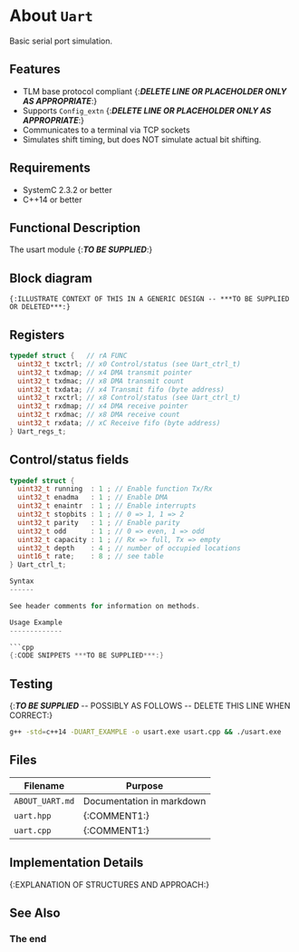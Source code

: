About `Uart`
============

Basic serial port simulation.

Features
--------
- TLM base protocol compliant {:***DELETE LINE OR PLACEHOLDER ONLY AS APPROPRIATE***:}
- Supports `Config_extn` {:***DELETE LINE OR PLACEHOLDER ONLY AS APPROPRIATE***:}
- Communicates to a terminal via TCP sockets
- Simulates shift timing, but does NOT simulate actual bit shifting.

Requirements
------------
- SystemC 2.3.2 or better
- C++14 or better

Functional Description
----------------------

The usart module {:***TO BE SUPPLIED***:}

Block diagram
-------------

```
{:ILLUSTRATE CONTEXT OF THIS IN A GENERIC DESIGN -- ***TO BE SUPPLIED OR DELETED***:}
```

Registers
---------

```c
typedef struct {   // rA FUNC
  uint32_t txctrl; // x0 Control/status (see Uart_ctrl_t) 
  uint32_t txdmap; // x4 DMA transmit pointer
  uint32_t txdmac; // x8 DMA transmit count
  uint32_t txdata; // x4 Transmit fifo (byte address)
  uint32_t rxctrl; // x8 Control/status (see Uart_ctrl_t)
  uint32_t rxdmap; // x4 DMA receive pointer
  uint32_t rxdmac; // x8 DMA receive count
  uint32_t rxdata; // xC Receive fifo (byte address)
} Uart_regs_t;
```
Control/status fields
---------------------
```c
typedef struct {
  uint32_t running  : 1 ; // Enable function Tx/Rx
  uint32_t enadma   : 1 ; // Enable DMA
  uint32_t enaintr  : 1 ; // Enable interrupts
  uint32_t stopbits : 1 ; // 0 => 1, 1 => 2
  uint32_t parity   : 1 ; // Enable parity
  uint32_t odd      : 1 ; // 0 => even, 1 => odd
  uint32_t capacity : 1 ; // Rx => full, Tx => empty
  uint32_t depth    : 4 ; // number of occupied locations
  uint16_t rate;    : 8 ; // see table
} Uart_ctrl_t;

Syntax
------

See header comments for information on methods.

Usage Example
-------------

```cpp
{:CODE SNIPPETS ***TO BE SUPPLIED***:}
```

Testing
-----

{:***TO BE SUPPLIED*** -- POSSIBLY AS FOLLOWS -- DELETE THIS LINE WHEN CORRECT:}
```sh
g++ -std=c++14 -DUART_EXAMPLE -o usart.exe usart.cpp && ./usart.exe
```

Files
-----

  Filename         | Purpose                  
  ---------------- | -------------------------
  `ABOUT_UART.md`  | Documentation in markdown
  `uart.hpp`       | {:COMMENT1:}             
  `uart.cpp`       | {:COMMENT1:}             

Implementation Details
----------------------

{:EXPLANATION OF STRUCTURES AND APPROACH:}

See Also
--------

### The end
<!-- vim:tw=78
-->
